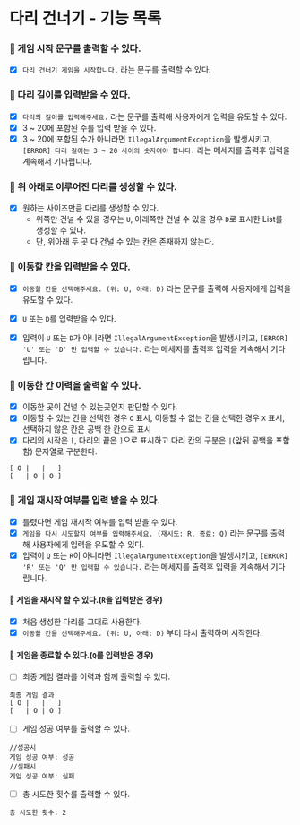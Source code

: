# 다리 건너기 - 기능 목록
### 🎯 게임 시작 문구를 출력할 수 있다.
- [x] `다리 건너기 게임을 시작합니다.` 라는 문구를 출력할 수 있다.

### 🎯 다리 길이를 입력받을 수 있다.
 - [x] `다리의 길이를 입력해주세요.` 라는 문구를 출력해 사용자에게 입력을 유도할 수 있다.
 - [x] 3 ~ 20에 포함된 수를 입력 받을 수 있다.
 - [x] 3 ~ 20에 포함된 수가 아니라면 `IllegalArgumentException`을 발생시키고, `[ERROR] 다리 길이는 3 ~ 20 사이의 숫자여야 합니다.` 라는 메세지를 출력후 입력을 계속해서 기다립니다.

### 🎯 위 아래로 이루어진 다리를 생성할 수 있다.
- [x] 원하는 사이즈만큼 다리를 생성할 수 있다. 
    - 위쪽만 건널 수 있을 경우는 `U`, 아래쪽만 건널 수 있을 경우 `D`로 표시한 List를 생성할 수 있다.
    - 단, 위아래 두 곳 다 건널 수 있는 칸은 존재하지 않는다.

### 🎯 이동할 칸을 입력받을 수 있다.
- [x] `이동할 칸을 선택해주세요. (위: U, 아래: D)` 라는 문구를 출력해 사용자에게 입력을 유도할 수 있다.
- [x] `U` 또는 `D`를 입력받을 수 있다.
- [x] 입력이 `U` 또는 `D`가 아니라면 `IllegalArgumentException`을 발생시키고, `[ERROR] 'U' 또는 'D' 만 입력할 수 있습니다.` 라는 메세지를 출력후 입력을 계속해서 기다립니다.


### 🎯 이동한 칸 이력을 출력할 수 있다.
- [x] 이동한 곳이 건널 수 있는곳인지 판단할 수 있다.
- [x] 이동할 수 있는 칸을 선택한 경우 `O` 표시, 이동할 수 없는 칸을 선택한 경우 `X` 표시, 선택하지 않은 칸은 공백 한 칸으로 표시
- [x] 다리의 시작은 `[`, 다리의 끝은 `]`으로 표시하고 다리 칸의 구분은 ` | `(앞뒤 공백을 포함함) 문자열로 구분한다.
```
[ O |   |   ]
[   | O | O ]
```

### 🎯 게임 재시작 여부를 입력 받을 수 있다.
- [x] 틀렸다면 게임 재시작 여부를 입력 받을 수 있다.
- [x] `게임을 다시 시도할지 여부를 입력해주세요. (재시도: R, 종료: Q)` 라는 문구를 출력해 사용자에게 입력을 유도할 수 있다.
- [x] 입력이 `Q` 또는 `R`이 아니라면 `IllegalArgumentException`을 발생시키고, `[ERROR] 'R' 또는 'Q' 만 입력할 수 있습니다.` 라는 메세지를 출력후 입력을 계속해서 기다립니다.

#### 🎯 게임을 재시작 할 수 있다.(`R`을 입력받은 경우)
- [x] 처음 생성한 다리를 그대로 사용한다.
- [x] `이동할 칸을 선택해주세요. (위: U, 아래: D)` 부터 다시 출력하며 시작한다.

#### 🎯 게임을 종료할 수 있다.(`Q`를 입력받은 경우)
- [ ] 최종 게임 결과를 이력과 함께 출력할 수 있다.
```
최종 게임 결과
[ O |   |   ]
[   | O | O ]
```
- [ ] 게임 성공 여부를 출력할 수 있다.
```
//성공시
게임 성공 여부: 성공
//실패시
게임 성공 여부: 실패
```

- [ ] 총 시도한 횟수를 출력할 수 있다.
```
총 시도한 횟수: 2
```